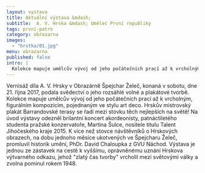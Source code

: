 ```yaml
---
layout: vystava
title: Aktuální výstava &mdash;
subtitle:  A. V. Hrska &mdash; Umělec První republiky
tags: prvni-patro
category: obrazarna
images:
  - "hrstka/01.jpg"
menu: obrazarna
published: false
intro: |
  Kolekce mapuje umělcův vývoj od jeho počátečních prací až k vrcholným, figurálním kompozicím, pojednaným ve stylu art deco.
---
```

Vernisáž díla A. V. Hrsky v Obrazárně Špejchar Želeč, konaná v sobotu, dne 21. října 2017, podala svědectví o jeho rozsáhlé volné a plakátové tvorbě. Kolekce mapuje umělcův vývoj od jeho počátečních prací až k vrcholným, figurálním kompozicím, pojednaným ve stylu art deco. Hrskův mistrovský plakát Barrandovské terasy se řadí mezi stovku  těch nejlepších na světě! Na úvod výstavy odezněl brilantní koncert akordeonisty, patnáctiletého studenta pražské konzervatoře, Martina Šulce, nositele titulu Talent Jihočeského kraje 2015. K více než stovce návštěvníků o Hrskových obrazech, na dobu jednoho měsíce  ukotvených ve  Špejcharu Želeč, promluvil historik umění, PhDr. David Chaloupka z GVU Náchod. Výstava je jednou ze zástavek na cestě k vyššímu, oprávněnému uznání Hrskova výtvarného odkazu, jehož "zlatý čas tvorby" vrcholil mezi světovými války a zvolna pominul rokem 1948.
